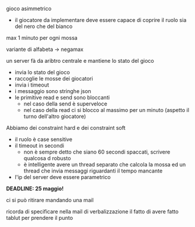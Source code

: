 gioco asimmetrico
- il giocatore da implementare deve essere capace di coprire il ruolo sia del nero che del bianco

max 1 minuto per ogni mossa

variante di alfabeta -> negamax

un server fà da aribtro centrale e mantiene lo stato del gioco
- invia lo stato del gioco
- raccoglie le mosse dei giocatori
- invia i timeout
- i messaggio sono stringhe json
- le primitive read e send sono bloccanti
    - nel caso della send è superveloce
    - nel caso della read ci si blocco al massimo per un minuto (aspetto il turno dell'altro giocatore)

Abbiamo dei constraint hard e dei constraint soft
- il ruolo è case sensitive
- il timeout in secondi
    - non è sempre detto che siano 60 secondi spaccati, scrivere qualcosa d robusto
    - è intelligente avere un thread separato che calcola la mossa ed un thread che invia messaggi riguardanti il tempo mancante
- l'ip del server deve essere parametrico

**DEADLINE: 25 maggio!**

ci si può ritirare mandando una mail


ricorda di specificare nella mail di verbalizzazione il fatto di avere fatto tablut per prendere il punto